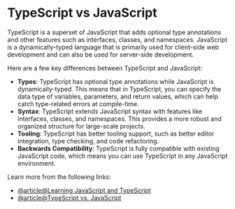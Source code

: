 # TypeScript vs JavaScript

TypeScript is a superset of JavaScript that adds optional type annotations and other features such as interfaces, classes, and namespaces. JavaScript is a dynamically-typed language that is primarily used for client-side web development and can also be used for server-side development.

Here are a few key differences between TypeScript and JavaScript:

- **Types**: TypeScript has optional type annotations while JavaScript is dynamically-typed. This means that in TypeScript, you can specify the data type of variables, parameters, and return values, which can help catch type-related errors at compile-time.
- **Syntax**: TypeScript extends JavaScript syntax with features like interfaces, classes, and namespaces. This provides a more robust and organized structure for large-scale projects.
- **Tooling**: TypeScript has better tooling support, such as better editor integration, type checking, and code refactoring.
- **Backwards Compatibility**: TypeScript is fully compatible with existing JavaScript code, which means you can use TypeScript in any JavaScript environment.

Learn more from the following links:

- [@article@Learning JavaScript and TypeScript](https://www.typescriptlang.org/docs/handbook/typescript-from-scratch.html#learning-javascript-and-typescript)
- [@article@TypeScript vs. JavaScript](https://thenewstack.io/typescript-vs-javascript/)
